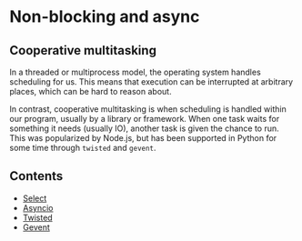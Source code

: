 # Non-blocking and async

## Cooperative multitasking

In a threaded or multiprocess model, the operating system handles scheduling for us. This means that execution can be interrupted at arbitrary places, which can be hard to reason about.

In contrast, cooperative multitasking is when scheduling is handled within our program, usually by a library or framework. When one task waits for something it needs (usually IO), another task is given the chance to run. This was popularized by Node.js, but has been supported in Python for some time through `twisted` and `gevent`.

## Contents

- [Select](async/select.md)
- [Asyncio](async/asyncio.md)
- [Twisted](async/twisted.md)
- [Gevent](async/gevent.md)
